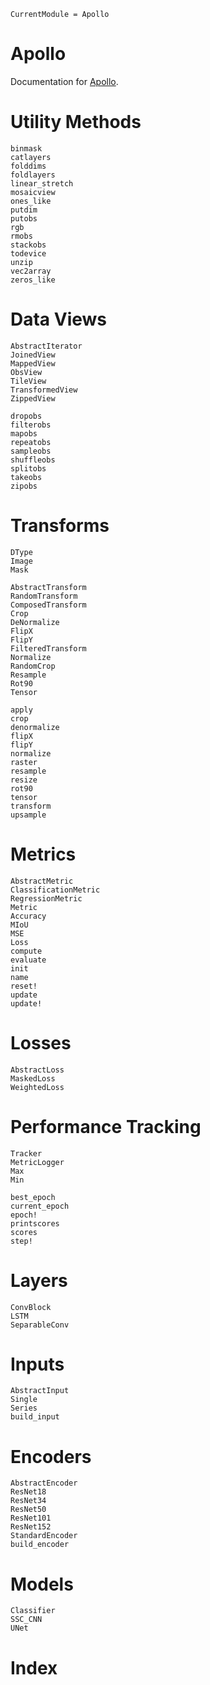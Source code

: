 ```@meta
CurrentModule = Apollo
```

# Apollo

Documentation for [Apollo](https://github.com/JoshuaBillson/Apollo.jl).

# Utility Methods

```@docs
binmask
catlayers
folddims
foldlayers
linear_stretch
mosaicview
ones_like
putdim
putobs
rgb
rmobs
stackobs
todevice
unzip
vec2array
zeros_like
```

# Data Views
```@docs
AbstractIterator
JoinedView
MappedView
ObsView
TileView
TransformedView
ZippedView

dropobs
filterobs
mapobs
repeatobs
sampleobs
shuffleobs
splitobs
takeobs
zipobs
```

# Transforms
```@docs
DType
Image
Mask

AbstractTransform
RandomTransform
ComposedTransform
Crop
DeNormalize
FlipX
FlipY
FilteredTransform
Normalize
RandomCrop
Resample
Rot90
Tensor

apply
crop
denormalize
flipX
flipY
normalize
raster
resample
resize
rot90
tensor
transform
upsample
```

# Metrics

```@docs
AbstractMetric
ClassificationMetric
RegressionMetric
Metric
Accuracy
MIoU
MSE
Loss
compute
evaluate
init
name
reset!
update
update!
```

# Losses

```@docs
AbstractLoss
MaskedLoss
WeightedLoss
```

# Performance Tracking
```@docs
Tracker
MetricLogger
Max
Min

best_epoch
current_epoch
epoch!
printscores
scores
step!
```

# Layers

```@docs
ConvBlock
LSTM
SeparableConv
```

# Inputs
```@docs
AbstractInput
Single
Series
build_input
```

# Encoders

```@docs
AbstractEncoder
ResNet18
ResNet34
ResNet50
ResNet101
ResNet152
StandardEncoder
build_encoder
```

# Models

```@docs
Classifier
SSC_CNN
UNet
```

# Index

```@index
```